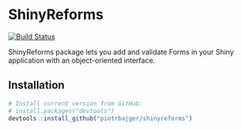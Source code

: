 # ShinyReforms
[![Build Status](https://travis-ci.com/piotrbajger/shinyreforms.svg?token=f2fdroCWHHtzKnXccRgX&branch=master)](https://travis-ci.com/piotrbajger/shinyreforms)

ShinyReforms package lets you add and validate Forms in your
Shiny application with an object-oriented interface.

## Installation

```r
# Install current version from GitHub:
# install.packages("devtools")
devtools::install_github("piotrbajger/shinyreforms")
```

